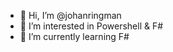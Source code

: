 - 👋 Hi, I’m @johanringman
- 👀 I’m interested in Powershell & F#
- 🌱 I’m currently learning F#

<!---
johanringman/johanringman is a ✨ special ✨ repository because its `README.md` (this file) appears on your GitHub profile.
You can click the Preview link to take a look at your changes.
--->
